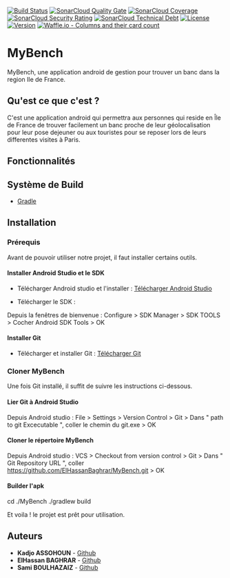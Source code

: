 
[![Build Status](https://img.shields.io/travis/ElHassanBaghrar/MyBench/master.svg?style=flat-square)](https://travis-ci.org/ElHassanBaghrar/MyBench)
[![SonarCloud Quality Gate](https://sonarcloud.io/api/project_badges/measure?project=ElHassanBaghrar_MyBench&metric=alert_status)](https://sonarcloud.io/dashboard?id=ElHassanBaghrar_MyBench)
[![SonarCloud Coverage](https://sonarcloud.io/api/project_badges/measure?project=ElHassanBaghrar_MyBench&metric=coverage)](https://sonarcloud.io/dashboard?id=ElHassanBaghrar_MyBench)
[![SonarCloud Security Rating](https://sonarcloud.io/api/project_badges/measure?project=ElHassanBaghrar_MyBench&metric=security_rating)](https://sonarcloud.io/dashboard?id=ElHassanBaghrar_MyBench)
[![SonarCloud Technical Debt](https://sonarcloud.io/api/project_badges/measure?project=ElHassanBaghrar_MyBench&metric=sqale_index)](https://sonarcloud.io/dashboard?id=ElHassanBaghrar_MyBench)
[![License](https://img.shields.io/github/license/ElHassanBaghrar/MyBench.svg?style=flat-square)](LICENSE)
[![Version](https://img.shields.io/github/tag/ElHassanBaghrar/MyBench.svg?label=version&style=flat-square)](build.gradle)
[![Waffle.io - Columns and their card count](https://badge.waffle.io/ElHassanBaghrar/MyBench.svg?columns=all)](https://waffle.io/ElHassanBaghrar/MyBench)

# MyBench

MyBench, une application android de gestion pour trouver un banc dans la region Ile de France.

## Qu'est ce que c'est ?

C'est une application android qui permettra aux personnes qui reside en Île de France de trouver facilement un banc proche de leur géolocalisation pour leur pose dejeuner ou aux touristes pour se reposer lors de leurs differentes visites à Paris.

## Fonctionnalités 


## Système de Build
* [Gradle](https://gradle.org/)

## Installation

### Prérequis

Avant de pouvoir utiliser notre projet, il faut installer certains outils.

#### Installer Android Studio et le SDK

- Télécharger Android studio et l'installer : [Télécharger Android Studio](https://developer.android.com/studio/index.html)

- Télécharger le SDK : 

Depuis la fenêtres de bienvenue : 
  Configure > SDK Manager > SDK TOOLS > Cocher Android SDK Tools > OK
  
#### Installer Git

- Télécharger et installer Git : [Télécharger Git](https://gitforwindows.org/)

### Cloner MyBench

Une fois Git installé, il suffit de suivre les instructions ci-dessous.

#### Lier Git à Android Studio 

Depuis Android studio : 
  File > Settings > Version Control > Git > Dans " path to git Excecutable ", coller le chemin du git.exe > OK
  
#### Cloner le répertoire MyBench

Depuis Android studio : 
  VCS > Checkout from version control > Git > Dans " Git Repository URL ", coller https://github.com/ElHassanBaghrar/MyBench.git > OK


#### Builder l'apk
cd ./MyBench
./gradlew build

 Et voila ! le projet est prêt pour utilisation.

## Auteurs
* **Kadjo ASSOHOUN** - [Github](https://github.com/Kadjoassohoun)
* **ElHassan BAGHRAR** - [Github](https://github.com/ElHassanBaghrar)
* **Sami BOULHAZAIZ** - [Github](https://github.com/Henley74)

  


